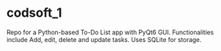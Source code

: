 # codsoft_1
Repo for a Python-based To-Do List app with PyQt6 GUI. Functionalities include Add, edit, delete and update tasks. Uses SQLite for storage.

